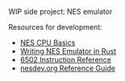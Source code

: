 WIP side project: NES emulator

Resources for development:

- [NES CPU Basics](https://yizhang82.dev/nes-emu-cpu)
- [Writing NES Emulator in Rust](https://bugzmanov.github.io/nes_ebook/)
- [6502 Instruction Reference](https://www.masswerk.at/6502/6502_instruction_set.html)
- [nesdev.org Reference Guide](https://www.nesdev.org/wiki/NES_reference_guide)
